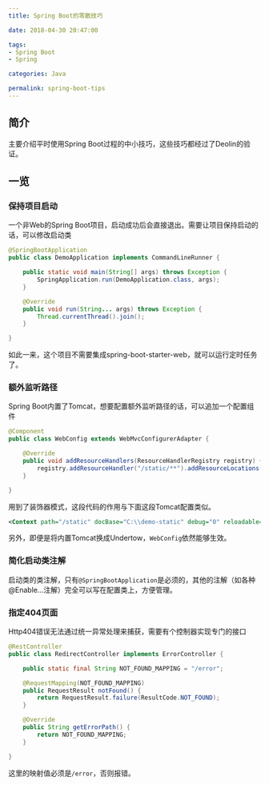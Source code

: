 ```yaml
---
title: Spring Boot的零散技巧

date: 2018-04-30 20:47:00

tags:
- Spring Boot
- Spring

categories: Java

permalink: spring-boot-tips
---
```




## 简介

主要介绍平时使用Spring Boot过程的中小技巧，这些技巧都经过了Deolin的验证。



## 一览

### 保持项目启动

一个非Web的Spring Boot项目，启动成功后会直接退出。需要让项目保持启动的话，可以修改启动类

~~~java
@SpringBootApplication
public class DemoApplication implements CommandLineRunner {

    public static void main(String[] args) throws Exception {
        SpringApplication.run(DemoApplication.class, args);
    }

    @Override
    public void run(String... args) throws Exception {
        Thread.currentThread().join();
    }

}
~~~

如此一来，这个项目不需要集成spring-boot-starter-web，就可以运行定时任务了​。



### 额外监听路径​

Spring Boot内置了Tomcat，想要配置额外监听路径的话，可以追加一个配置组件

~~~java
@Component
public class WebConfig extends WebMvcConfigurerAdapter {

	@Override
    public void addResourceHandlers(ResourceHandlerRegistry registry) {
        registry.addResourceHandler("/static/**").addResourceLocations("file:C:/demo-static/");
    }

}
~~~

用到了装饰器模式，这段代码的作用与下面这段Tomcat配置类似。

~~~xml
<Context path="/static" docBase="C:\\demo-static" debug="0" reloadable="true" />
~~~

另外，即便是将内置Tomcat换成Undertow，`WebConfig`依然能够生效。



### 简化启动类注解

启动类的类注解，只有`@SpringBootApplication`是必须的，其他的注解（如各种@Enable...注解）完全可以写在配置类上，方便管理。



### 指定404页面

Http404错误无法通过统一异常处理来捕获，需要有个控制器实现专门的接口

~~~java
@RestController
public class RedirectController implements ErrorController {

    public static final String NOT_FOUND_MAPPING = "/error";

    @RequestMapping(NOT_FOUND_MAPPING)
    public RequestResult notFound() {
        return RequestResult.failure(ResultCode.NOT_FOUND);
    }

    @Override
    public String getErrorPath() {
        return NOT_FOUND_MAPPING;
    }

}
~~~

这里的映射值必须是`/error`，否则报错。